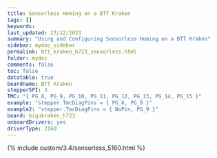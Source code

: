 ```yaml
---
title: Sensorless Homing on a BTT Kraken
tags: []
keywords: 
last_updated: 27/12/2023
summary: "Using and Configuring Sensorless Homing on a BTT Kraken"
sidebar: mydoc_sidebar
permalink: btt_kraken_h723_sensorless.html
folder: mydoc
comments: false
toc: false
datatable: true
boardname: BTT Kraken
stepperSPI: 3
TMC: "{ PG_6, PG_9, PG_10, PG_11, PG_12, PG_13, PG_14, PG_15 }"
example: "stepper.TmcDiagPins = { PG_6, PG_9 }"
example2: "stepper.TmcDiagPins = { NoPin, PG_9 }"
board: biqukraken_h723
onboardDrivers: yes
driverType: 2160
---
```


{% include custom/3.4/sensorless_5160.html %}
